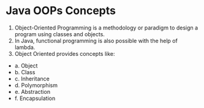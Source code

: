 # Java OOPs Concepts
1. Object-Oriented Programming is a methodology or paradigm to design a program using classes and objects.
2.  In Java, functional programming is also possible with the help of lambda.
3. Object  Oriented provides concepts like:
* a. Object
* b. Class
* c. Inheritance
* d. Polymorphism
* e. Abstraction
* f.  Encapsulation
  
